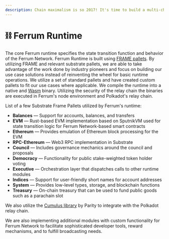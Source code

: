 ```yaml
---
description: Chain maximalism is so 2017! It's time to build a multi-chain future together.
---
```


# ⛓ Ferrum Runtime

The core Ferrum runtime specifies the state transition function and behavior of the Ferrum Network. Ferrum Runtime is built using [FRAME pallets](https://docs.substrate.io/reference/frame-pallets/). By utilizing FRAME and relevant substrate pallets, we are able to take advantage of the work done by industry pioneers and focus on building our use case solutions instead of reinventing the wheel for basic runtime operations. We utilize a set of standard pallets and have created custom pallets to fit our use cases where applicable. We compile the runtime into a native and [Wasm](https://webassembly.org/) binary. Utilizing the security of the relay chain the binaries are executed in Ferrum's node environment and Polkadot's relay chain.

List of a few Substrate Frame Pallets utilized by Ferrum's runtime:

* **Balances** — Support for accounts, balances, and transfers
* **EVM** — Rust-based EVM implementation based on SputnikVM used for state transition logic for Ferrum Network-based smart contracts
* **Ethereum** — Provides emulation of Ethereum block processing for the EVM
* **RPC-Ethereum** — Web3 RPC implementation in Substrate
* **Council** — Includes governance mechanics around the council and proposals
* **Democracy** — Functionality for public stake-weighted token holder voting
* **Executive** — Orchestration layer that dispatches calls to other runtime modules
* **Indices** — Support for user-friendly short names for account addresses
* **System** — Provides low-level types, storage, and blockchain functions
* **Treasury** — On-chain treasury that can be used to fund public goods such as a parachain slot

We also utilize the [Cumulus library](https://github.com/paritytech/cumulus) by Parity to integrate with the Polkadot relay chain.

We are also implementing additional modules with custom functionality for Ferrum Network to facilitate sophisticated developer tools, reward mechanisms, and to fulfill broadcasting needs.
